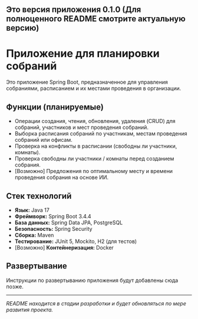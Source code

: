 **Это версия приложения 0.1.0**
(Для полноценного README смотрите актуальную версию)
---

# Приложение для планировки собраний

Это приложение Spring Boot, предназначенное для управления собраниями, расписанием и их местами проведения в организации.

## Функции (планируемые)

* Операции создания, чтения, обновления, удаления (CRUD) для собраний, участников и мест проведения собраний.
* Выборка расписания собраний по участникам, местам проведения собраний или офисам.
* Проверка на конфликты в расписании (свободны ли участники, комнаты).
* Проверка свободны ли участники / комнаты перед созданием собрания.
* [Возможно] Предложения по оптимальному месту и времени проведения собрания на основе ИИ.

## Стек технологий

* **Язык:** Java 17
* **Фреймворк:** Spring Boot 3.4.4
* **База данных:** Spring Data JPA, PostgreSQL
* **Безопасность:** Spring Security
* **Сборка:** Maven
* **Тестирование:** JUnit 5, Mockito, H2 (для тестов)
* [Возможно] **Контейнеризация:** Docker

## Развертывание 

Инструкции по развертыванию приложения будут добавлены сюда позже.

---
*README находится в стадии разработки и будет обновляться по мере развития проекта.*
